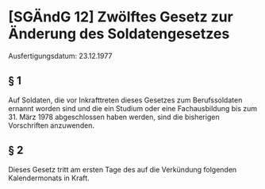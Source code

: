 # [SGÄndG 12] Zwölftes Gesetz zur Änderung des Soldatengesetzes

Ausfertigungsdatum: 23.12.1977

 

## § 1

Auf Soldaten, die vor Inkrafttreten dieses Gesetzes zum Berufssoldaten ernannt worden sind und die ein Studium oder eine Fachausbildung bis zum 31. März 1978 abgeschlossen haben werden, sind die bisherigen Vorschriften anzuwenden.


## § 2

Dieses Gesetz tritt am ersten Tage des auf die Verkündung folgenden Kalendermonats in Kraft.
